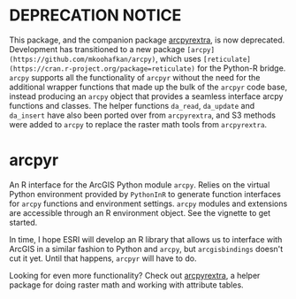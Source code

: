 # DEPRECATION NOTICE

This package, and the companion package 
[arcpyrextra](https://github.com/mkoohafkan/arcpyrextra), is now
deprecated. Development has transitioned to a new package 
`[arcpy](https://github.com/mkoohafkan/arcpy)`, 
which uses 
`[reticulate](https://cran.r-project.org/package=reticulate)` 
for the Python-R
bridge. `arcpy` supports all the functionality of `arcpyr`
without the need for the additional wrapper functions that
made up the bulk of the `arcpyr` code base, instead
producing an `arcpy` object that provides a seamless interface
arcpy functions and classes. The helper functions `da_read`,
`da_update` and `da_insert` have also been ported over from 
`arcpyrextra`, and S3 methods were added to `arcpy` to replace
the raster math tools from `arcpyrextra`.

# arcpyr

An R interface for the ArcGIS Python module `arcpy`. Relies on the 
virtual Python environment provided by `PythonInR` to generate function 
interfaces for `arcpy` functions and environment settings. 
`arcpy` modules and extensions are accessible through an R environment 
object. See the vignette to get started.

In time, I hope ESRI will develop an R library that allows us to 
interface with ArcGIS in a similar fashion to Python and `arcpy`, but 
`arcgisbindings` doesn't cut it yet. Until that happens, `arcpyr` will 
have to do.

Looking for even more functionality? Check out 
[arcpyrextra](https://github.com/mkoohafkan/arcpyrextra), a 
helper package for doing raster math and working with attribute tables.